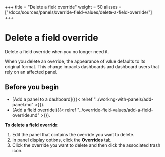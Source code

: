 +++
title = "Delete a field override"
weight = 50
aliases = ["/docs/sources/panels/override-field-values/delete-a-field-override/"]
+++

# Delete a field override

Delete a field override when you no longer need it.

When you delete an override, the appearance of value defaults to its original format. This change impacts dashboards and dashboard users that rely on an affected panel.

## Before you begin

- [Add a panel to a dashboard]({{< relref "../working-with-panels/add-panel.md" >}}).
- [Add a field override]({{< relref "../override-field-values/add-a-field-override.md" >}}).

**To delete a field override**:

1. Edit the panel that contains the override you want to delete.
1. In panel display options, click the **Overrides** tab.
1. Click the override you want to delete and then click the associated trash icon.
